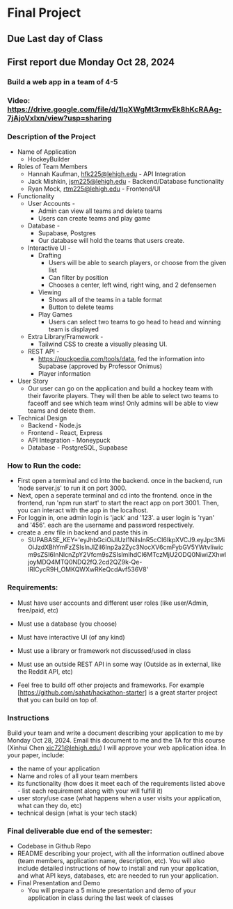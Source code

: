 # Final Project

## Due Last day of Class
## First report due Monday Oct 28, 2024

### Build a web app in a team of 4-5

### Video: https://drive.google.com/file/d/1lqXWgMt3rmvEk8hKcRAAg-7jAjoVxIxn/view?usp=sharing

### Description of the Project
* Name of Application
	* HockeyBuilder 
* Roles of Team Members
	* Hannah Kaufman, hfk225@lehigh.edu  - API Integration
	* Jack Mishkin, jsm225@lehigh.edu  - Backend/Database functionality
	* Ryan Mock, rtm225@lehigh.edu - Frontend/UI
* Functionality
	* User Accounts - 
		* Admin can view all teams and delete teams
		* Users can create teams and play game
	* Database - 
		* Supabase, Postgres
		* Our database will hold the teams that users create. 
	* Interactive UI - 
		* Drafting
			* Users will be able to search players, or choose from the given list
			* Can filter by position
			* Chooses a center, left wind, right wing, and 2 defensemen
		* Viewing
			* Shows all of the teams in a table format
			* Button to delete teams
		* Play Games
			* Users can select two teams to go head to head and winning team is displayed
	* Extra Library/Framework - 
		* Tailwind CSS to create a visually pleasing UI.
	* REST API - 
		* https://puckpedia.com/tools/data, fed the information into Supabase (approved by Professor Onimus)
		* Player information
* User Story
	* Our user can go on the application and build a hockey team with their favorite players. They will then be able to select two teams to faceoff and see which team wins! Only admins will be able to view teams and delete them.
* Technical Design
	* Backend - Node.js
	* Frontend - React, Express
	* API Integration - Moneypuck
	* Database - PostgreSQL, Supabase

### How to Run the code:
* First open a terminal and cd into the backend. once in the backend, run 'node server.js' to run it on port 3000.
* Next, open a seperate terminal and cd into the frontend. once in the frontend, run 'npm run start' to start the react app on port 3001. Then, you can interact with the app in the localhost. 
* For loggin in, one admin login is 'jack' and '123'. a user login is 'ryan' and '456'. each are the username and password respectively. 
* create a .env file in backend and paste this in
	* SUPABASE_KEY='eyJhbGciOiJIUzI1NiIsInR5cCI6IkpXVCJ9.eyJpc3MiOiJzdXBhYmFzZSIsInJlZiI6Inp2a2Zyc3NocXV6cmFybGV5YWtvIiwicm9sZSI6InNlcnZpY2Vfcm9sZSIsImlhdCI6MTczMjU2ODQ0NiwiZXhwIjoyMDQ4MTQ0NDQ2fQ.2cd2QZ9k-Qe-lRlCycR9H_OMKQWXwRKeQcdAvf536V8'


### Requirements:
* Must have user accounts and different user roles (like user/Admin, free/paid, etc)
* Must use a database (you choose)
* Must have interactive UI (of any kind)
* Must use a library or framework not discussed/used in class
* Must use an outside REST API in some way (Outside as in external, like the Reddit API, etc)

* Feel free to build off other projects and frameworks. For example [https://github.com/sahat/hackathon-starter] is a great starter project that you can build on top of. 

### Instructions
Build your team and write a document describing your application to me by Monday Oct 28, 2024. Email this document to me and the TA for this course (Xinhui Chen xic721@lehigh.edu)  I will approve your web application idea. In your paper, include:
* the name of your application
* Name and roles of all your team members
* its functionality (how does it meet each of the requirements listed above - list each requirement along with your will fulfill it)
* user story/use case (what happens when a user visits your application, what can they do, etc)
* technical design (what is your tech stack)


### Final deliverable due end of the semester:
* Codebase in Github Repo
* README describing your project, with all the information outlined above (team members, application name, description, etc). You will also include detailed instructions of how to install and run your application, and what API keys, databases, etc are needed to run your application.
* Final Presentation and Demo
  * You will prepare a 5 minute presentation and demo of your application in class during the last week of classes

